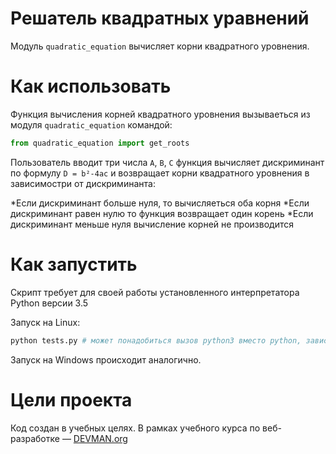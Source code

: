 # Решатель квадратных уравнений

Модуль `quadratic_equation` вычисляет корни квадратного уровнения.

# Как использовать

Функция вычисления корней квадратного уровнения вызываеться из модуля `quadratic_equation` командой:

```python
from quadratic_equation import get_roots
```

Пользователь вводит три числа `A`, `B`, `C` функция вычисляет дискриминант по формулу `D = b²-4ac` и возвращает корни квадратного уровнения в зависимостри от дискриминанта:

*Если дискриминант больше нуля, то вычисляеться оба корня
*Если дискриминант равен нулю то функция возвращает один корень
*Если дискриминант меньше нуля вычисление корней не производится

# Как запустить

Скрипт требует для своей работы установленного интерпретатора Python версии 3.5

Запуск на Linux:

```bash
python tests.py # может понадобиться вызов python3 вместо python, зависит от настроек операционной системы
```

Запуск на Windows происходит аналогично.

# Цели проекта

Код создан в учебных целях. В рамках учебного курса по веб-разработке ― [DEVMAN.org](https://devman.org)
